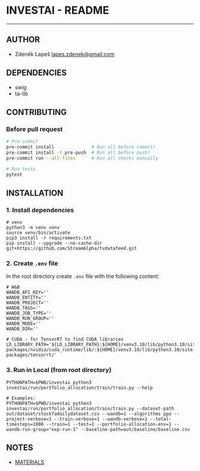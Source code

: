 # INVESTAI - README

---

## AUTHOR

- Zdeněk Lapeš <lapes.zdenek@gmail.com>

## DEPENDENCIES

- swig
- ta-lib

## CONTRIBUTING

### Before pull request

```bash
# Pre-commit
pre-commit install              # Run all before commit)
pre-commit install -t pre-push  # Run all before push)
pre-commit run --all-files      # Run all checks manually

# Run tests
pytest
```

## INSTALLATION

### 1. Install dependencies

```shell
# venv
python3 -m venv venv
source venv/bin/activate
pip3 install -r requirements.txt
pip install --upgrade --no-cache-dir git+https://github.com/StreamAlpha/tvdatafeed.git
```

### 2. Create `.env` file

In the root directory create `.env` file with the following content:

```shell
# W&B
WANDB_API_KEY=''
WANDB_ENTITY=''
WANDB_PROJECT=''
WANDB_TAGS=''
WANDB_JOB_TYPE=''
WANDB_RUN_GROUP=''
WANDB_MODE=''
WANDB_DIR=''

# CUDA - for TensorRT to find CUDA libraries
LD_LIBRARY_PATH='${LD_LIBRARY_PATH}:${HOME}/venv3.10/lib/python3.10/site-packages/nvidia/cuda_runtime/lib/:${HOME}/venv3.10/lib/python3.10/site-packages/tensorrt/'
```

### 3. Run in Local (from root directory)

```shell
PYTHONPATH=$PWD/investai python3 investai/run/portfolio_allocation/train/train.py --help

# Examples:
PYTHONPATH=$PWD/investai python3 investai/run/portfolio_allocation/train/train.py --dataset-path out/dataset/stockfadailydataset.csv --wandb=1 --algorithms ppo --project-verbose=1 --train-verbose=1 --wandb-verbose=1 --total-timesteps=1000 --train=1 --test=1 --portfolio-allocation-env=1 --wandb-run-group="exp-run-1" --baseline-path=out/baseline/baseline.csv
```

## NOTES

- [MATERIALS](./MATERIALS.md)
